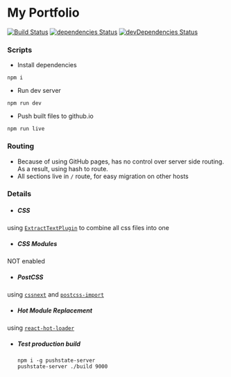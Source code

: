 # My Portfolio
[![Build Status](https://travis-ci.org/xiaofan2406/xiaofan2406.github.io.svg?branch=master)](https://travis-ci.org/xiaofan2406/xiaofan2406.github.io) [![dependencies Status](https://david-dm.org/xiaofan2406/xiaofan2406.github.io/status.svg)](https://david-dm.org/xiaofan2406/xiaofan2406.github.io) [![devDependencies Status](https://david-dm.org/xiaofan2406/xiaofan2406.github.io/dev-status.svg)](https://david-dm.org/xiaofan2406/xiaofan2406.github.io?type=dev)


### Scripts
- Install dependencies
```
npm i
```

- Run dev server
```
npm run dev
```

- Push built files to github.io
```
npm run live
```


### Routing
- Because of using GitHub pages, has no control over server side routing. As a result, using hash to route.
- All sections live in `/` route, for easy migration on other hosts 


### Details
- ##### CSS
using [`ExtractTextPlugin`](https://github.com/webpack/extract-text-webpack-plugin) to combine all css files into one

- ##### CSS Modules
NOT enabled

- ##### PostCSS
using [`cssnext`](http://cssnext.io/) and [`postcss-import`](https://github.com/postcss/postcss-import)

- ##### Hot Module Replacement
using [`react-hot-loader`](https://github.com/gaearon/react-hot-loader/tree/next)

- ##### Test production build
  ```
  npm i -g pushstate-server
  pushstate-server ./build 9000
  ```
